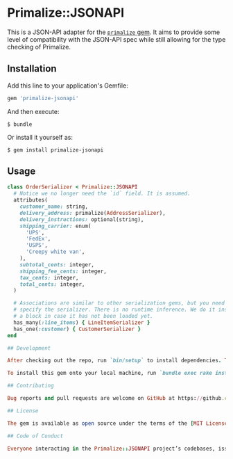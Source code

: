 # Primalize::JSONAPI

This is a JSON-API adapter for the [`primalize` gem](https://github.com/jgaskins/primalize). It aims to provide some level of compatibility with the JSON-API spec while still allowing for the type checking of Primalize.

## Installation

Add this line to your application's Gemfile:

```ruby
gem 'primalize-jsonapi'
```

And then execute:

    $ bundle

Or install it yourself as:

    $ gem install primalize-jsonapi

## Usage

```ruby
class OrderSerializer < Primalize::JSONAPI
  # Notice we no longer need the `id` field. It is assumed.
  attributes(
    customer_name: string,
    delivery_address: primalize(AddressSerializer),
    delivery_instructions: optional(string),
    shipping_carrier: enum(
      'UPS',
      'FedEx',
      'USPS',
      'Creepy white van',
    ),
    subtotal_cents: integer,
    shipping_fee_cents: integer,
    tax_cents: integer,
    total_cents: integer,
  )

  # Associations are similar to other serialization gems, but you need to
  # specify the serializer. There is no runtime inference. We do it inside
  # a block in case it has not been loaded yet.
  has_many(:line_items) { LineItemSerializer }
  has_one(:customer) { CustomerSerializer }
end

## Development

After checking out the repo, run `bin/setup` to install dependencies. Then, run `rake spec` to run the tests. You can also run `bin/console` for an interactive prompt that will allow you to experiment.

To install this gem onto your local machine, run `bundle exec rake install`. To release a new version, update the version number in `version.rb`, and then run `bundle exec rake release`, which will create a git tag for the version, push git commits and tags, and push the `.gem` file to [rubygems.org](https://rubygems.org).

## Contributing

Bug reports and pull requests are welcome on GitHub at https://github.com/jgaskins/primalize-jsonapi. This project is intended to be a safe, welcoming space for collaboration, and contributors are expected to adhere to the [Contributor Covenant](http://contributor-covenant.org) code of conduct.

## License

The gem is available as open source under the terms of the [MIT License](https://opensource.org/licenses/MIT).

## Code of Conduct

Everyone interacting in the Primalize::JSONAPI project’s codebases, issue trackers, chat rooms and mailing lists is expected to follow the [code of conduct](https://github.com/jgaskins/primalize-jsonapi/blob/master/CODE_OF_CONDUCT.md).
